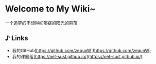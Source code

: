 # Welcome to My Wiki~

一个追梦的不想得抑郁症的阳光的男孩

## ♪ Links

- 我的GitHub[https://github.com/zequnW](https://github.com/zequnW)
- 我的课题组[https://net-sust.github.io/](https://net-sust.github.io/)